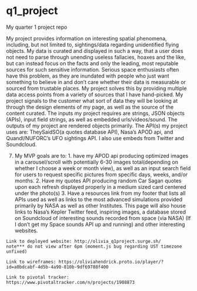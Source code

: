 # q1_project
My quarter 1 project repo


My project provides information on interesting spatial phenomena, including, but not limited to, sightings/data regarding unidentified flying objects. My data is curated and displayed in such a way, that a user does not need to parse through unending useless fallacies, hoaxes and the like, but can instead focus on the facts and only the leading, most reputable sources for such sensitive information.
Serious space enthusiasts often have this problem, as they are inundated with people who just want something to believe in and don’t care whether their data is measurable or sourced from trustable places.
My project solves this by providing multiple data access points from a variety of sources that I have hand-picked. My project signals to the customer what sort of data they will be looking at through the design elements of my page, as well as the source of the content curated.
The inputs my project requires are strings, JSON objects (APIs), input field strings, as well as embedded urls/videos/sound.
The outputs of my project are rendered objects primarily.
The API(s) my project uses are: TheySaidSO(a quotes database API), Nasa’s APOD api, and Quandl/NUFORC’s UFO sightings API. I also use embeds from Twitter and Soundcloud.

7.   My MVP goals are to:
	1. have my APOD api producing optimized images in a carousel/scroll with potentially 6-30 	images total(depending on whether I choose a week or month view), as well as an input search field for users to request specific pictures from specific days, weeks, and/or 	months.
	2. Have my quotes API producing random Car Sagan quotes upon each refresh 		displayed properly in a medium sized card centered under the photo(s)
	3. Have a resources link from my footer that lists all APIs used as well as links to the 	most advanced simulations provided primarily by NASA as well as other Institutes. This 	page will also house links to Nasa’s Kepler Twitter feed, inspiring images, a database stored on Soundcloud of interesting sounds recorded from space (via NASA) (If I don’t get my Space sounds API up and running) and other interesting websites.

	Link to deployed website: http://olivia_q1project.surge.sh/
	note*** do not view after 6pm (moment.js bug regarding UST timezone unfixed)

	Link to wireframes: https://oliviahendrick.proto.io/player/?id=a0bdcabf-4d5b-4a90-810b-9df69788f400

	Link to pivotal tracker:
	https://www.pivotaltracker.com/n/projects/1908873
